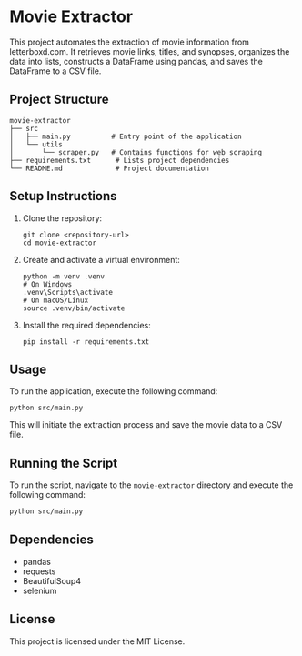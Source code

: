 # Movie Extractor

This project automates the extraction of movie information from letterboxd.com. It retrieves movie links, titles, and synopses, organizes the data into lists, constructs a DataFrame using pandas, and saves the DataFrame to a CSV file.

## Project Structure

```
movie-extractor
├── src
│   ├── main.py          # Entry point of the application
│   └── utils
│       └── scraper.py   # Contains functions for web scraping
├── requirements.txt      # Lists project dependencies
└── README.md             # Project documentation
```

## Setup Instructions

1. Clone the repository:
   ```
   git clone <repository-url>
   cd movie-extractor
   ```

2. Create and activate a virtual environment:
   ```
   python -m venv .venv
   # On Windows
   .venv\Scripts\activate
   # On macOS/Linux
   source .venv/bin/activate
   ```

3. Install the required dependencies:
   ```
   pip install -r requirements.txt
   ```

## Usage

To run the application, execute the following command:
```
python src/main.py
```

This will initiate the extraction process and save the movie data to a CSV file.

## Running the Script

To run the script, navigate to the `movie-extractor` directory and execute the following command:

```sh
python src/main.py
```

## Dependencies

- pandas
- requests
- BeautifulSoup4
- selenium

## License

This project is licensed under the MIT License.
